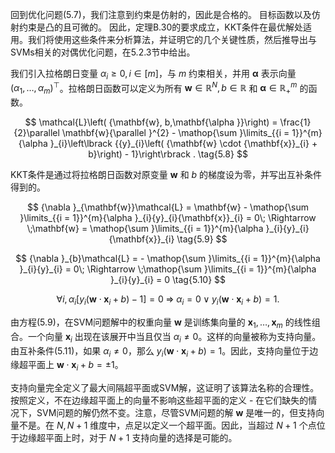 回到优化问题(5.7)，我们注意到约束是仿射的，因此是合格的。
目标函数以及仿射约束是凸的且可微的。
因此，定理B.30的要求成立，KKT条件在最优解处适用。我们将使用这些条件来分析算法，并证明它的几个关键性质，然后推导出与SVMs相关的对偶优化问题，在5.2.3节中给出。

我们引入拉格朗日变量 ${\alpha }_{i} \geq 0, i \in \left\lbrack m\right\rbrack$，与 $m$ 约束相关，并用 $\mathbf{\alpha }$ 表示向量 ${\left( {\alpha }_{1},\ldots ,{\alpha }_{m}\right) }^{\top }$。拉格朗日函数可以定义为所有 $\mathbf{w} \in {\mathbb{R}}^{N}, b \in \mathbb{R}$ 和 $\mathbf{\alpha } \in {\mathbb{R}}_{ + }^{m}$ 的函数。

$$
\mathcal{L}\left( {\mathbf{w}, b,\mathbf{\alpha }}\right) = \frac{1}{2}\parallel \mathbf{w}{\parallel }^{2} - \mathop{\sum }\limits_{{i = 1}}^{m}{\alpha }_{i}\left\lbrack {{y}_{i}\left( {\mathbf{w} \cdot {\mathbf{x}}_{i} + b}\right) - 1}\right\rbrack . \tag{5.8}
$$

KKT条件是通过将拉格朗日函数对原变量 $\mathbf{w}$ 和 $b$ 的梯度设为零，并写出互补条件得到的。

$$
{\nabla }_{\mathbf{w}}\mathcal{L} = \mathbf{w} - \mathop{\sum }\limits_{{i = 1}}^{m}{\alpha }_{i}{y}_{i}{\mathbf{x}}_{i} = 0\; \Rightarrow \;\mathbf{w} = \mathop{\sum }\limits_{{i = 1}}^{m}{\alpha }_{i}{y}_{i}{\mathbf{x}}_{i} \tag{5.9}
$$

$$
{\nabla }_{b}\mathcal{L} = - \mathop{\sum }\limits_{{i = 1}}^{m}{\alpha }_{i}{y}_{i} = 0\; \Rightarrow \;\mathop{\sum }\limits_{{i = 1}}^{m}{\alpha }_{i}{y}_{i} = 0 \tag{5.10}
$$

$$
\forall i,{\alpha }_{i}\left\lbrack {{y}_{i}\left( {\mathbf{w} \cdot {\mathbf{x}}_{i} + b}\right) - 1}\right\rbrack = 0\; \Rightarrow \;{\alpha }_{i} = 0 \vee {y}_{i}\left( {\mathbf{w} \cdot {\mathbf{x}}_{i} + b}\right) = 1. \tag{5.11}
$$

由方程(5.9)，在SVM问题解中的权重向量 $\mathbf{w}$ 是训练集向量的 ${\mathbf{x}}_{1},\ldots ,{\mathbf{x}}_{m}$ 的线性组合。一个向量 ${\mathbf{x}}_{i}$ 出现在该展开中当且仅当 ${\alpha }_{i} \neq 0$。这样的向量被称为支持向量。由互补条件(5.11)，如果 ${\alpha }_{i} \neq 0$，那么 ${y}_{i}\left( {\mathbf{w} \cdot {\mathbf{x}}_{i} + b}\right) = 1$。因此，支持向量位于边缘超平面上 $\mathbf{w} \cdot {\mathbf{x}}_{i} + b = \pm 1$。

支持向量完全定义了最大间隔超平面或SVM解，这证明了该算法名称的合理性。按照定义，不在边缘超平面上的向量不影响这些超平面的定义 - 在它们缺失的情况下，SVM问题的解仍然不变。注意，尽管SVM问题的解 $\mathbf{w}$ 是唯一的，但支持向量不是。在 $N, N + 1$ 维度中，点足以定义一个超平面。因此，当超过 $N + 1$ 个点位于边缘超平面上时，对于 $N + 1$ 支持向量的选择是可能的。